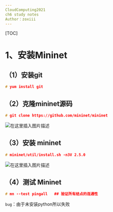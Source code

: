```yaml
---
CloudComputing2021
ch6 study notes
Author：zoxiii
---
```


[TOC]


# 1、安装Mininet
## （1）安装git

```c
# yum install git
```
## （2）克隆mininet源码

```c
# git clone https://github.com/mininet/mininet
```
![在这里插入图片描述](https://img-blog.csdnimg.cn/0ddd7db2dd1147c9a66814ff52043b6d.png)
## （3）安装 mininet

```c
# mininet/util/install.sh -n3V 2.5.0
```
![在这里插入图片描述](https://img-blog.csdnimg.cn/f0d9c02e093b43809ba18d6ad295f790.png)

## （4）测试 Mininet

```c
# mn --test pingall   ## 验证所有结点的连通性
```
`bug`：由于未安装python所以失败

